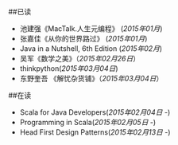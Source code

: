 ##已读
* 池建强《MacTalk.人生元编程》  (*2015年01月*)
* 张嘉佳《从你的世界路过》 (*2015年01月*)
* Java in a Nutshell, 6th Edition (*2015年02月*)
* 吴军《数学之美》（*2015年02月26日*）
* thinkpython(*2015年03月04日*)
* 东野奎吾 《解忧杂货铺》（*2015年03月04日*）

##在读
* Scala for Java Developers(*2015年02月04日 -*)
* Programming in Scala(*2015年02月05日 -*)
* Head First Design Patterns(*2015年02月13日 -*)
